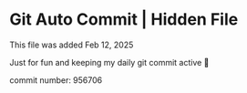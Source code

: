 # Git Auto Commit | Hidden File

This file was added Feb 12, 2025

Just for fun and keeping my daily git commit active 🤪

commit number: 956706
